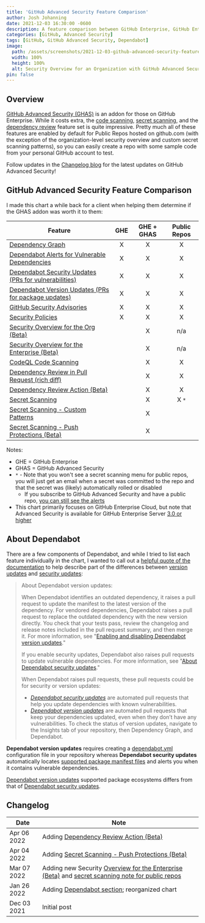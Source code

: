```yaml
---
title: 'GitHub Advanced Security Feature Comparison'
author: Josh Johanning
date: 2021-12-03 16:30:00 -0600
description: A feature comparison between GitHub Enterprise, GitHub Enterprise with GitHub Advanced Security (GHAS), and Public Repos on github.com
categories: [GitHub, Advanced Security]
tags: [GitHub, GitHub Advanced Security, Dependabot]
image:
  path: /assets/screenshots/2021-12-03-github-advanced-security-feature-chart/organization-security-overview.png
  width: 100%
  height: 100%
  alt: Security Overview for an Organization with GitHub Advanced Security
pin: false
---
```


## Overview

[GitHub Advanced Security (GHAS)](https://docs.github.com/en/get-started/learning-about-github/about-github-advanced-security) is an addon for those on GitHub Enterprise. While it costs extra, the [code scanning](https://docs.github.com/en/github/finding-security-vulnerabilities-and-errors-in-your-code/about-code-scanning), [secret scanning](https://docs.github.com/en/github/administering-a-repository/about-secret-scanning), and the [dependency review](https://docs.github.com/en/code-security/supply-chain-security/about-dependency-review) feature set is quite impressive. Pretty much all of these features are enabled by default for Public Repos hosted on github.com (with the exception of the organization-level security overview and custom secret scanning patterns), so you can easily create a repo with some sample code from your personal GitHub account to test.

Follow updates in the [Changelog blog](https://github.blog/changelog/label/advanced-security/) for the latest updates on GitHub Advanced Security!

## GitHub Advanced Security Feature Comparison

I made this chart a while back for a client when helping them determine if the GHAS addon was worth it to them:

| Feature | GHE | GHE + GHAS | Public Repos |
|---------|:----:|:-----------:|:------------:|
| [Dependency Graph](https://docs.github.com/en/code-security/supply-chain-security/understanding-your-software-supply-chain/about-the-dependency-graph) | X | X | X |
| [Dependabot Alerts for Vulnerable Dependencies](https://docs.github.com/en/code-security/supply-chain-security/managing-vulnerabilities-in-your-projects-dependencies/about-alerts-for-vulnerable-dependencies) | X | X | X |
| [Dependabot Security Updates (PRs for vulnerabilities)](https://docs.github.com/en/code-security/supply-chain-security/managing-vulnerabilities-in-your-projects-dependencies/about-dependabot-security-updates) | X | X | X |
| [Dependabot Version Updates (PRs for package updates)](https://docs.github.com/en/code-security/supply-chain-security/keeping-your-dependencies-updated-automatically/about-dependabot-version-updates) | X | X | X |
| [GitHub Security Advisories](https://docs.github.com/en/code-security/security-advisories/about-github-security-advisories) | X | X | X |
| [Security Policies](https://docs.github.com/en/code-security/getting-started/adding-a-security-policy-to-your-repository) | X | X | X |
| [Security Overview for the Org (Beta)](https://docs.github.com/en/code-security/security-overview/about-the-security-overview) | | X | n/a |
| [Security Overview for the Enterprise (Beta)](https://github.blog/changelog/2022-03-01-security-overview-for-enterprise-in-beta/) | | X | n/a |
| [CodeQL Code Scanning](https://docs.github.com/en/code-security/code-scanning/automatically-scanning-your-code-for-vulnerabilities-and-errors/configuring-code-scanning) | | X | X |
| [Dependency Review in Pull Request (rich diff)](https://github.blog/changelog/2021-10-05-dependency-review-is-generally-available/) | | X | X |
| [Dependency Review Action (Beta)](https://docs.github.com/en/code-security/supply-chain-security/understanding-your-software-supply-chain/about-dependency-review#dependency-review-enforcement) | | X | X |
| [Secret Scanning](https://docs.github.com/en/code-security/secret-scanning/about-secret-scanning) | | X | X `*` |
| [Secret Scanning - Custom Patterns](https://docs.github.com/en/enterprise-cloud@latest/code-security/secret-scanning/defining-custom-patterns-for-secret-scanning) | | X | |
| [Secret Scanning - Push Protections (Beta)](https://docs.github.com/en/enterprise-cloud@latest/code-security/secret-scanning/protecting-pushes-with-secret-scanning) | | X | |

Notes:
- GHE = GitHub Enterprise
- GHAS = GitHub Advanced Security
- `*` - Note that you won't see a secret scanning menu for public repos, you will just get an email when a secret was committed to the repo and that the secret was (likely) automatically rolled or disabled
    + If you subscribe to GitHub Advanced Security and have a public repo, [you can still see the alerts](https://github.blog/changelog/2022-03-04-secret-scanning-advanced-security-customers-can-now-view-alerts-on-their-public-repositories/)
- This chart primarily focuses on GitHub Enterprise Cloud, but note that Advanced Security is available for GitHub Enterprise Server [3.0 or higher](https://docs.github.com/en/get-started/learning-about-github/about-github-advanced-security)

## About Dependabot

There are a few components of Dependabot, and while I tried to list each feature individually in the chart, I wanted to call out a [helpful quote of the documentation](https://docs.github.com/en/code-security/supply-chain-security/keeping-your-dependencies-updated-automatically/about-dependabot-version-updates) to help describe part of the differences between [version updates](https://docs.github.com/en/code-security/supply-chain-security/keeping-your-dependencies-updated-automatically/about-dependabot-version-updates) and [security updates](https://docs.github.com/en/code-security/supply-chain-security/managing-vulnerabilities-in-your-projects-dependencies/about-dependabot-security-updates): 

> About Dependabot version updates: 
> 
> When Dependabot identifies an outdated dependency, it raises a pull request to update the manifest to the latest version of the dependency. For vendored dependencies, Dependabot raises a pull request to replace the outdated dependency with the new version directly. You check that your tests pass, review the changelog and release notes included in the pull request summary, and then merge it. For more information, see "[Enabling and disabling Dependabot version updates](https://docs.github.com/en/code-security/supply-chain-security/keeping-your-dependencies-updated-automatically/enabling-and-disabling-dependabot-version-updates)."
> 
> If you enable security updates, Dependabot also raises pull requests to update vulnerable dependencies. For more information, see "[About Dependabot security updates](https://docs.github.com/en/github/managing-security-vulnerabilities/about-dependabot-security-updates)."
> 
> When Dependabot raises pull requests, these pull requests could be for security or version updates:
> - _[Dependabot security updates](https://docs.github.com/en/code-security/supply-chain-security/managing-vulnerabilities-in-your-projects-dependencies/about-dependabot-security-updates)_ are automated pull requests that help you update dependencies with known vulnerabilities.
> - _[Dependabot version updates](https://docs.github.com/en/code-security/supply-chain-security/keeping-your-dependencies-updated-automatically/about-dependabot-version-updates)_ are automated pull requests that keep your dependencies updated, even when they don’t have any vulnerabilities. To check the status of version updates, navigate to the Insights tab of your repository, then Dependency Graph, and Dependabot.

**Dependabot version updates** requires creating a [dependabot.yml](https://docs.github.com/en/code-security/supply-chain-security/keeping-your-dependencies-updated-automatically/configuration-options-for-dependency-updates#configuration-options-for-private-registries) configuration file in your repository whereas **Dependabot security updates** automatically locates [supported package manifest files](https://docs.github.com/en/code-security/supply-chain-security/understanding-your-software-supply-chain/about-the-dependency-graph#supported-package-ecosystems) and alerts you when it contains vulnerable dependencies.

[Dependabot version updates](https://docs.github.com/en/code-security/supply-chain-security/keeping-your-dependencies-updated-automatically/about-dependabot-version-updates#supported-repositories-and-ecosystems) supported package ecosystems differs from that of [Dependabot security updates](https://docs.github.com/en/code-security/supply-chain-security/understanding-your-software-supply-chain/about-the-dependency-graph#supported-package-ecosystems).

## Changelog

| Date        | Note |
|-------------|------|
| Apr 06 2022 | Adding [Dependency Review Action (Beta)](https://docs.github.com/en/code-security/supply-chain-security/understanding-your-software-supply-chain/about-dependency-review#dependency-review-enforcement) |
| Apr 04 2022 | Adding [Secret Scanning - Push Protections (Beta)](https://docs.github.com/en/enterprise-cloud@latest/code-security/secret-scanning/protecting-pushes-with-secret-scanning) |
| Mar 07 2022 | Adding new Security [Overview for the Enterprise (Beta)](https://github.blog/changelog/2022-03-01-security-overview-for-enterprise-in-beta/) and [secret scanning note for public repos](https://github.blog/changelog/2022-03-04-secret-scanning-advanced-security-customers-can-now-view-alerts-on-their-public-repositories/) |
| Jan 26 2022 | Adding [Dependabot section](#about-dependabot); reorganized chart |
| Dec 03 2021 | Initial post |
